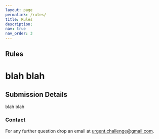 ```yaml
---
layout: page
permalink: /rules/
title: Rules
description:  
nav: true
nav_order: 3
---
```


## Rules 

# blah blah 

## Submission Details
 blah blah 



<h3 class="contact"><span class="font-weight-bold">Contact</span></h3>
    For any further question drop an email at
    <a href="mailto:urgent.challenge@gmail.com" target="_blank">urgent.challenge@gmail.com</a>.
